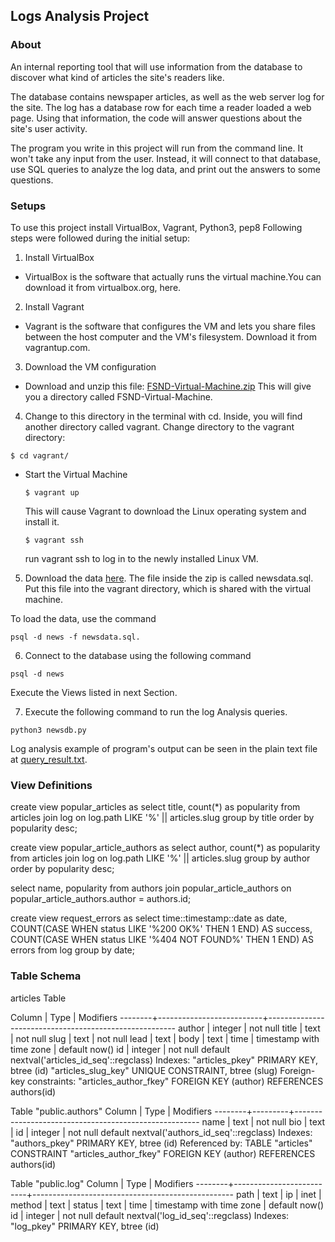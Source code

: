 
## Logs Analysis Project

### About
An internal reporting tool that will use information from the database to discover what kind of articles the site's readers like.

The database contains newspaper articles, as well as the web server log for the site. The log has a database row for each time a reader loaded a web page. Using that information, the code will answer questions about the site's user activity.

The program you write in this project will run from the command line. It won't take any input from the user. Instead, it will connect to that database, use SQL queries to analyze the log data, and print out the answers to some questions.

### Setups
To use this project install VirtualBox, Vagrant, Python3, pep8
Following steps were followed during the initial setup:

1. Install VirtualBox
  - VirtualBox is the software that actually runs the virtual machine.You can download it from virtualbox.org, here.
2. Install Vagrant
  - Vagrant is the software that configures the VM and lets you share files between the host computer and the VM's filesystem. Download it from vagrantup.com.
3. Download the VM configuration
  - Download and unzip this file: [FSND-Virtual-Machine.zip](https://d17h27t6h515a5.cloudfront.net/topher/2017/June/5948287e_fsnd-virtual-machine/fsnd-virtual-machine.zip) This will give you a directory called FSND-Virtual-Machine.
4. Change to this directory in the terminal with cd. Inside, you will find another directory called vagrant. Change directory to the vagrant directory:
  ```
  $ cd vagrant/
  ```
- Start the Virtual Machine

  ```
  $ vagrant up
  ```
  This will cause Vagrant to download the Linux operating system and install it.
  ```
  $ vagrant ssh
  ```
  run vagrant ssh to log in to the newly installed Linux VM.

5. Download the data [here](https://d17h27t6h515a5.cloudfront.net/topher/2016/August/57b5f748_newsdata/newsdata.zip). The file inside the zip is called newsdata.sql. Put this file into the vagrant directory, which is shared with the virtual machine.

To load the data, use the command
```
psql -d news -f newsdata.sql.
```

6. Connect to the database using the following command
```
psql -d news
```

Execute the Views listed in next Section.

7. Execute the following command to run the log Analysis queries.

```
python3 newsdb.py
```

 Log analysis example of program's output can be seen in the plain text file at [query_result.txt](vagrant/query_result.txt).

### View Definitions

create view popular_articles as
  select title, count(*) as popularity
  from articles join log
  on log.path LIKE '%' || articles.slug
  group by title
  order by popularity desc;

create view popular_article_authors as
  select author, count(*) as popularity
  from articles join log
  on log.path LIKE '%' || articles.slug
  group by author
  order by popularity desc;

select name, popularity
from authors join popular_article_authors
on popular_article_authors.author = authors.id;

create view request_errors as
  select time::timestamp::date as date,
  COUNT(CASE WHEN status LIKE '%200 OK%' THEN 1 END) AS success,
  COUNT(CASE WHEN status LIKE '%404 NOT FOUND%' THEN 1 END) AS errors
  from log
  group by date;


### Table Schema

articles Table

 Column |           Type           |                       Modifiers
--------+--------------------------+-------------------------------------------------------
 author | integer                  | not null
 title  | text                     | not null
 slug   | text                     | not null
 lead   | text                     |
 body   | text                     |
 time   | timestamp with time zone | default now()
 id     | integer                  | not null default nextval('articles_id_seq'::regclass)
Indexes:
    "articles_pkey" PRIMARY KEY, btree (id)
    "articles_slug_key" UNIQUE CONSTRAINT, btree (slug)
Foreign-key constraints:
    "articles_author_fkey" FOREIGN KEY (author) REFERENCES authors(id)


Table "public.authors"
 Column |  Type   |                      Modifiers
--------+---------+------------------------------------------------------
 name   | text    | not null
 bio    | text    |
 id     | integer | not null default nextval('authors_id_seq'::regclass)
Indexes:
    "authors_pkey" PRIMARY KEY, btree (id)
Referenced by:
    TABLE "articles" CONSTRAINT "articles_author_fkey" FOREIGN KEY (author) REFERENCES authors(id)

Table "public.log"
 Column |           Type           |                    Modifiers
--------+--------------------------+--------------------------------------------------
 path   | text                     |
 ip     | inet                     |
 method | text                     |
 status | text                     |
 time   | timestamp with time zone | default now()
 id     | integer                  | not null default nextval('log_id_seq'::regclass)
Indexes:
    "log_pkey" PRIMARY KEY, btree (id)


